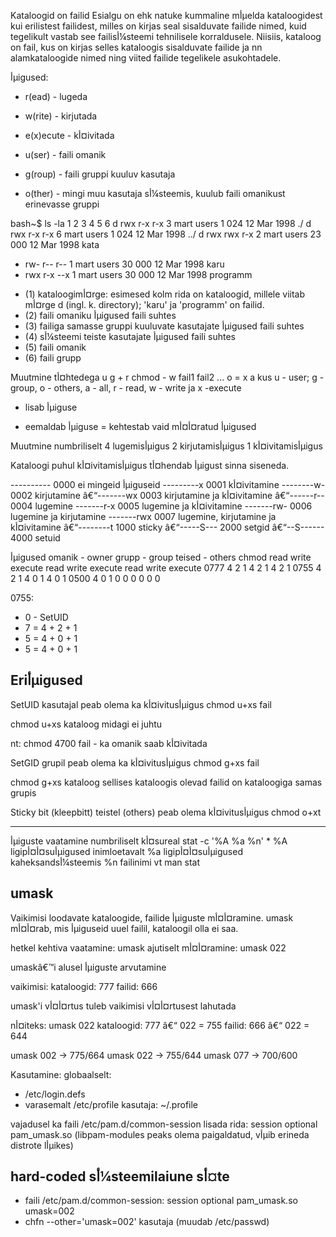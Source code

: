 Kataloogid on failid
Esialgu on ehk natuke kummaline mأµelda kataloogidest kui erilistest failidest, milles on kirjas seal sisalduvate failide nimed, kuid tegelikult vastab see failisأ¼steemi tehnilisele korraldusele.
Niisiis, kataloog on fail, kus on kirjas selles kataloogis sisalduvate failide ja nn alamkataloogide nimed ning viited failide tegelikele asukohtadele.

أµigused:
* r(ead) - lugeda
* w(rite) - kirjutada
* e(x)ecute - kأ¤ivitada

* u(ser) - faili omanik
* g(roup) - faili gruppi kuuluv kasutaja
* o(ther) - mingi muu kasutaja sأ¼steemis, kuulub faili omanikust erinevasse gruppi

bash~$ ls -la
1  2     3     4         5     6
d rwx   r-x   r-x   3   mart users    1 024   12 Mar   1998 ./
d rwx   r-x   r-x   6   mart users    1 024   12 Mar   1998 ../
d rwx   rwx   r-x   2   mart users   23 000   12 Mar   1998 kata
- rw-   r--   r--   1   mart users   30 000   12 Mar   1998 karu
- rwx   r-x   --x   1   mart users   30 000   12 Mar   1998 programm

* (1) kataloogimأ¤rge: esimesed kolm rida on kataloogid, millele viitab mأ¤rge d (ingl. k. directory); 'karu' ja 'programm' on failid.
* (2) faili omaniku أµigused faili suhtes
* (3) failiga samasse gruppi kuuluvate kasutajate أµigused faili suhtes
* (4) sأ¼steemi teiste kasutajate أµigused faili suhtes
* (5) faili omanik
* (6) faili grupp

Muutmine tأ¤htedega
      u
      g  +  r
chmod    -  w   fail1 fail2 ...
      o  =  x
      a
kus
u - user; g - group, o - others, a - all,
r - read, w - write ja x -execute

+ lisab أµiguse
- eemaldab أµiguse
= kehtestab vaid mأ¤أ¤ratud أµigused

Muutmine numbriliselt
4 lugemisأµigus
2 kirjutamisأµigus
1 kأ¤ivitamisأµigus

Kataloogi puhul kأ¤ivitamisأµigus tأ¤hendab أµigust sinna siseneda.

----------		0000	ei mingeid أµiguseid
---------x		0001	kأ¤ivitamine
--------w-		0002	kirjutamine
â€“-------wx		0003	kirjutamine ja kأ¤ivitamine
â€“------r--		0004	lugemine
-------r-x		0005	lugemine ja kأ¤ivitamine
-------rw-		0006	lugemine ja kirjutamine
-------rwx		0007	lugemine, kirjutamine ja kأ¤ivitamine
â€“--------t		1000  sticky
â€“-----S---		2000	setgid
â€“--S------		4000	setuid

أµigused    omanik - owner       grupp - group      teised - others
chmod   read write execute    read write execute  read write  execute
0777     4    2      1         4    2      1       4    2       1
0755     4    2      1         4    0      1       4    0       1
0500     4    0      1         0    0      0       0    0       0

0755:
   * 0 - SetUID
   * 7 = 4 + 2 + 1
   * 5 = 4 + 0 + 1
   * 5 = 4 + 0 + 1

Eriأµigused
----------
SetUID
kasutajal peab olema ka kأ¤ivitusأµigus
chmod u+xs fail

chmod u+xs kataloog
midagi ei juhtu

nt:
chmod 4700 fail - ka omanik saab kأ¤ivitada

SetGID
grupil peab olema ka kأ¤ivitusأµigus
chmod g+xs fail

chmod g+xs kataloog
sellises kataloogis olevad failid on kataloogiga samas grupis

Sticky bit (kleepbitt)
teistel (others) peab olema kأ¤ivitusأµigus
chmod o+xt

* * *

أµiguste vaatamine numbriliselt kأ¤sureal
stat -c '%A %a %n' *
    %A ligipأ¤أ¤suأµigused inimloetavalt
    %a ligipأ¤أ¤suأµigused kaheksandsأ¼steemis
    %n failinimi
vt man stat

umask
-----
Vaikimisi loodavate kataloogide, failide أµiguste mأ¤أ¤ramine.
umask mأ¤أ¤rab, mis أµiguseid uuel failil, kataloogil olla ei saa.

hetkel kehtiva vaatamine: umask
ajutiselt mأ¤أ¤ramine: umask 022

umaskâ€™i alusel أµiguste arvutamine

vaikimisi:
kataloogid: 777
failid: 666

umask'i vأ¤أ¤rtus tuleb vaikimisi vأ¤أ¤rtusest lahutada

nأ¤iteks: umask 022
kataloogid: 777 â€“ 022 = 755
failid: 666 â€“ 022 = 644

umask 002 -> 775/664
umask 022 -> 755/644
umask 077 -> 700/600

Kasutamine:
globaalselt:
- /etc/login.defs
- varasemalt /etc/profile
kasutaja: ~/.profile

vajadusel ka faili /etc/pam.d/common-session lisada rida:
session optional pam_umask.so
(libpam-modules peaks olema paigaldatud, vأµib erineda distrote lأµikes)

hard-coded sأ¼steemilaiune sأ¤te
-------------------------------
* faili /etc/pam.d/common-session:
session optional pam_umask.so umask=002
* chfn --other='umask=002' kasutaja (muudab /etc/passwd)
